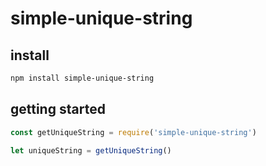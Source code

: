 # simple-unique-string

## install
``` bash
npm install simple-unique-string
```

## getting started
``` javascript
const getUniqueString = require('simple-unique-string')

let uniqueString = getUniqueString()
```
